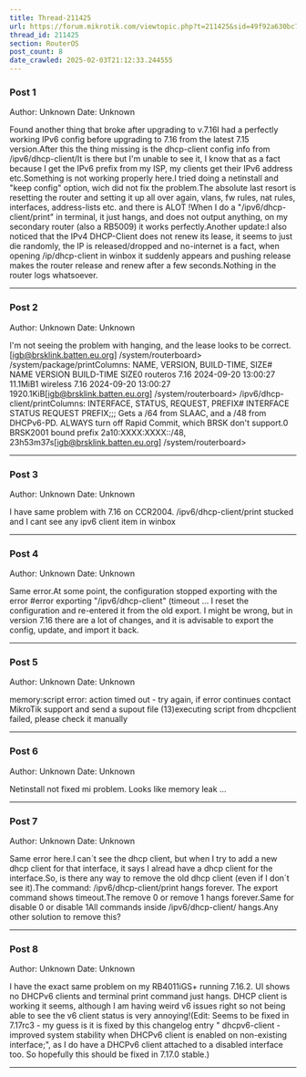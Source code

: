 ```yaml
---
title: Thread-211425
url: https://forum.mikrotik.com/viewtopic.php?t=211425&sid=49f92a630bc7970d8ca50523be880e8f
thread_id: 211425
section: RouterOS
post_count: 8
date_crawled: 2025-02-03T21:12:33.244555
---
```


### Post 1
Author: Unknown
Date: Unknown

Found another thing that broke after upgrading to v.7.16I had a perfectly working IPv6 config before upgrading to 7.16 from the latest 7.15 version.After this the thing missing is the dhcp-client config info from /ipv6/dhcp-client/It is there but I'm unable to see it, I know that as a fact because I get the IPv6 prefix from my ISP, my clients get their IPv6 address etc.Something is not working properly here.I tried doing a netinstall and "keep config" option, wich did not fix the problem.The absolute last resort is resetting the router and setting it up all over again, vlans, fw rules, nat rules, interfaces, address-lists etc. and there is ALOT !When I do a "/ipv6/dhcp-client/print" in terminal, it just hangs, and does not output anything, on my secondary router (also a RB5009) it works perfectly.Another update:I also noticed that the IPv4 DHCP-Client does not renew its lease, it seems to just die randomly, the IP is released/dropped and no-internet is a fact, when opening /ip/dhcp-client in winbox it suddenly appears and pushing release makes the router release and renew after a few seconds.Nothing in the router logs whatsoever.

---
### Post 2
Author: Unknown
Date: Unknown

I'm not seeing the problem with hanging, and the lease looks to be correct.[igb@brsklink.batten.eu.org] /system/routerboard> /system/package/printColumns: NAME, VERSION, BUILD-TIME, SIZE# NAME      VERSION  BUILD-TIME           SIZE0 routeros  7.16     2024-09-20 13:00:27  11.1MiB1 wireless  7.16     2024-09-20 13:00:27  1920.1KiB[igb@brsklink.batten.eu.org] /system/routerboard> /ipv6/dhcp-client/printColumns: INTERFACE, STATUS, REQUEST, PREFIX# INTERFACE  STATUS  REQUEST  PREFIX;;; Gets a /64 from SLAAC, and a /48 from DHCPv6-PD.  ALWAYS turn off Rapid Commit, which BRSK don't support.0 BRSK2001   bound   prefix   2a10:XXXX:XXXX::/48, 23h53m37s[igb@brsklink.batten.eu.org] /system/routerboard>

---
### Post 3
Author: Unknown
Date: Unknown

I have same problem with 7.16 on CCR2004. /ipv6/dhcp-client/print stucked and I cant see any ipv6 client item in winbox

---
### Post 4
Author: Unknown
Date: Unknown

Same error.At some point, the configuration stopped exporting with the error #error exporting "/ipv6/dhcp-client" (timeout ... I reset the configuration and re-entered it from the old export. I might be wrong, but in version 7.16 there are a lot of changes, and it is advisable to export the config, update, and import it back.

---
### Post 5
Author: Unknown
Date: Unknown

memory:script error: action timed out - try again, if error continues contact MikroTik support and send a supout file (13)executing script from dhcpclient failed, please check it manually

---
### Post 6
Author: Unknown
Date: Unknown

Netinstall not fixed mi problem. Looks like memory leak ...

---
### Post 7
Author: Unknown
Date: Unknown

Same error here.I can´t see the dhcp client, but when I try to add a new dhcp client for that interface, it says I alread have a dhcp client for the interface.So, is there any way to remove the old dhcp client (even if I don´t see it).The command: /ipv6/dhcp-client/print hangs forever. The export command shows timeout.The remove 0 or remove 1 hangs forever.Same for disable 0 or disable 1All commands inside  /ipv6/dhcp-client/ hangs.Any other solution to remove this?

---
### Post 8
Author: Unknown
Date: Unknown

I have the exact same problem on my RB4011iGS+ running 7.16.2. UI shows no DHCPv6 clients and terminal print command just hangs. DHCP client is working it seems, although I am having weird v6 issues right so not being able to see the v6 client status is very annoying!(Edit: Seems to be fixed in 7.17rc3 - my guess is it is fixed by this changelog entry " dhcpv6-client - improved system stability when DHCPv6 client is enabled on non-existing interface;", as I do have a DHCPv6 client attached to a disabled interface too. So hopefully this should be fixed in 7.17.0 stable.)

---
